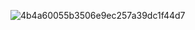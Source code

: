 
![4b4a60055b3506e9ec257a39dc1f44d7](https://github.com/user-attachments/assets/ac14a640-6794-459e-b7c0-3d39cb20ee38)
<!---❀⋆🌿  . ‎♡₊˚      🦢   ・₊✧       ⸜ 🍵    ✮
ziarazoey/ziarazoey is a ✨ special ✨ repository because its `README.md` (this file) appears on your GitHub profile.
You can click the Preview link to take a look at your changes.
--->
